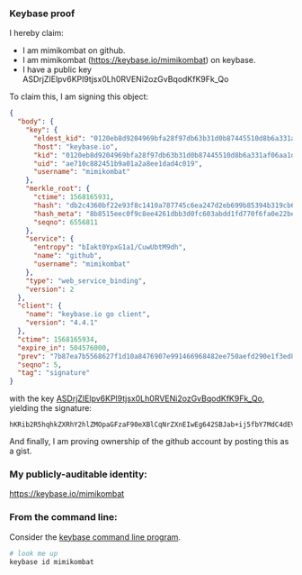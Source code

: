 ### Keybase proof

I hereby claim:

  * I am mimikombat on github.
  * I am mimikombat (https://keybase.io/mimikombat) on keybase.
  * I have a public key ASDrjZIElpv6KPl9tjsx0Lh0RVENi2ozGvBqodKfK9Fk_Qo

To claim this, I am signing this object:

```json
{
  "body": {
    "key": {
      "eldest_kid": "0120eb8d9204969bfa28f97db63b31d0b87445510d8b6a331af06aa1d29f2bd164fd0a",
      "host": "keybase.io",
      "kid": "0120eb8d9204969bfa28f97db63b31d0b87445510d8b6a331af06aa1d29f2bd164fd0a",
      "uid": "ae710c882451b9a01a2a8ee1dad4c019",
      "username": "mimikombat"
    },
    "merkle_root": {
      "ctime": 1568165931,
      "hash": "db2c4360bf22e93f8c1410a787745c6ea247d2eb699b85394b319cb6ccc24eb8a063d4e3bff544d85238756283ac8dff9e02aeb03dad629bd2c59475a1462e9c",
      "hash_meta": "8b8515eec0f9c8ee4261dbb3d0fc603abdd1fd770f6fa0e22be17be6d769c35b",
      "seqno": 6556811
    },
    "service": {
      "entropy": "bIakt0YpxG1a1/CuwUbtM9dh",
      "name": "github",
      "username": "mimikombat"
    },
    "type": "web_service_binding",
    "version": 2
  },
  "client": {
    "name": "keybase.io go client",
    "version": "4.4.1"
  },
  "ctime": 1568165934,
  "expire_in": 504576000,
  "prev": "7b87ea7b5568627f1d10a8476907e991466968482ee750aefd290e1f3ed86e02",
  "seqno": 5,
  "tag": "signature"
}
```

with the key [ASDrjZIElpv6KPl9tjsx0Lh0RVENi2ozGvBqodKfK9Fk_Qo](https://keybase.io/mimikombat), yielding the signature:

```
hKRib2R5hqhkZXRhY2hlZMOpaGFzaF90eXBlCqNrZXnEIwEg642SBJab+ij5fbY7MdC4dEVRDYtqMxrwaqHSnyvRZP0Kp3BheWxvYWTESpcCBcQge4fqe1VoYn8dEKhHaQfpkUZpaEgu51Cu/SkOHz7YbgLEILfZjC4h8AB57h/ijqoRYOL312P+1IsP1YjPkyMzk5eTAgHCo3NpZ8RAmZyreqTS6+RopvLY/oRQfNabRGLB/HbCBkJCQk4Q3OKI3B9iwHb+UfCTaTTtsDabmzWuyAjN8H4JEJFFYBErDqhzaWdfdHlwZSCkaGFzaIKkdHlwZQildmFsdWXEIPX5lIUedeZ0nI9xiJKpUO6T9J7Ep3sHNAmviREsukkgo3RhZ80CAqd2ZXJzaW9uAQ==

```

And finally, I am proving ownership of the github account by posting this as a gist.

### My publicly-auditable identity:

https://keybase.io/mimikombat

### From the command line:

Consider the [keybase command line program](https://keybase.io/download).

```bash
# look me up
keybase id mimikombat
```
